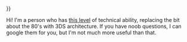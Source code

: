 }}

Hi! I'm a person who has [this level](https://xkcd.com/1671/) of
technical ability, replacing the bit about the 80's with 3DS
architecture. If you have noob questions, I can google them for you, but
I'm not much more useful than that.
